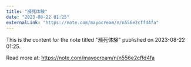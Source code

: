 ```yaml
---
title: "瀕死体験"
date: "2023-08-22 01:25"
externalLink: "https://note.com/mayocream/n/n556e2cffd4fa"
---
```


This is the content for the note titled "瀕死体験" published on 2023-08-22 01:25.

Read more at: https://note.com/mayocream/n/n556e2cffd4fa
